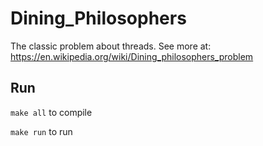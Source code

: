 # Dining_Philosophers
The classic problem about threads.
See more at: https://en.wikipedia.org/wiki/Dining_philosophers_problem

## Run
```make all``` to compile

```make run``` to run
